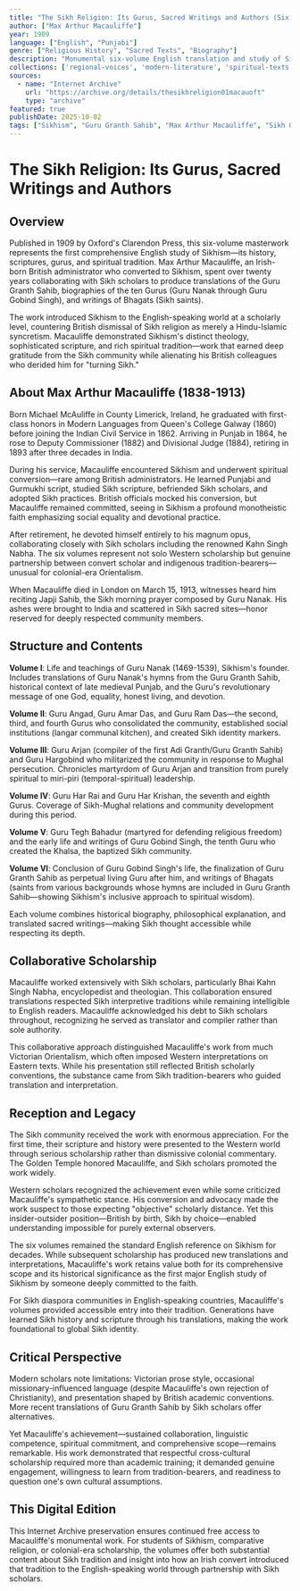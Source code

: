 ```yaml
---
title: "The Sikh Religion: Its Gurus, Sacred Writings and Authors (Six Volumes)"
author: ["Max Arthur Macauliffe"]
year: 1909
language: ["English", "Punjabi"]
genre: ["Religious History", "Sacred Texts", "Biography"]
description: "Monumental six-volume English translation and study of Sikhism by Max Arthur Macauliffe, an Irish civil servant who converted to Sikhism and devoted decades to this definitive work. The first comprehensive English presentation of Sikh scripture (Guru Granth Sahib), biographies of the ten Gurus, a...\"turning Sikh,' died reciting Japji Sahib."
collections: ['regional-voices', 'modern-literature', 'spiritual-texts']
sources:
  - name: "Internet Archive"
    url: "https://archive.org/details/thesikhreligion01macauoft"
    type: "archive"
featured: true
publishDate: 2025-10-02
tags: ["Sikhism", "Guru Granth Sahib", "Max Arthur Macauliffe", "Sikh Gurus", "Punjab", "religious conversion", "Guru Nanak", "Kahn Singh Nabha", "sacred texts translation", "colonial India", "religious studies"]
---
```


# The Sikh Religion: Its Gurus, Sacred Writings and Authors

## Overview

Published in 1909 by Oxford's Clarendon Press, this six-volume masterwork represents the first comprehensive English study of Sikhism—its history, scriptures, gurus, and spiritual tradition. Max Arthur Macauliffe, an Irish-born British administrator who converted to Sikhism, spent over twenty years collaborating with Sikh scholars to produce translations of the Guru Granth Sahib, biographies of the ten Gurus (Guru Nanak through Guru Gobind Singh), and writings of Bhagats (Sikh saints).

The work introduced Sikhism to the English-speaking world at a scholarly level, countering British dismissal of Sikh religion as merely a Hindu-Islamic syncretism. Macauliffe demonstrated Sikhism's distinct theology, sophisticated scripture, and rich spiritual tradition—work that earned deep gratitude from the Sikh community while alienating his British colleagues who derided him for "turning Sikh."

## About Max Arthur Macauliffe (1838-1913)

Born Michael McAuliffe in County Limerick, Ireland, he graduated with first-class honors in Modern Languages from Queen's College Galway (1860) before joining the Indian Civil Service in 1862. Arriving in Punjab in 1864, he rose to Deputy Commissioner (1882) and Divisional Judge (1884), retiring in 1893 after three decades in India.

During his service, Macauliffe encountered Sikhism and underwent spiritual conversion—rare among British administrators. He learned Punjabi and Gurmukhi script, studied Sikh scripture, befriended Sikh scholars, and adopted Sikh practices. British officials mocked his conversion, but Macauliffe remained committed, seeing in Sikhism a profound monotheistic faith emphasizing social equality and devotional practice.

After retirement, he devoted himself entirely to his magnum opus, collaborating closely with Sikh scholars including the renowned Kahn Singh Nabha. The six volumes represent not solo Western scholarship but genuine partnership between convert scholar and indigenous tradition-bearers—unusual for colonial-era Orientalism.

When Macauliffe died in London on March 15, 1913, witnesses heard him reciting Japji Sahib, the Sikh morning prayer composed by Guru Nanak. His ashes were brought to India and scattered in Sikh sacred sites—honor reserved for deeply respected community members.

## Structure and Contents

**Volume I**: Life and teachings of Guru Nanak (1469-1539), Sikhism's founder. Includes translations of Guru Nanak's hymns from the Guru Granth Sahib, historical context of late medieval Punjab, and the Guru's revolutionary message of one God, equality, honest living, and devotion.

**Volume II**: Guru Angad, Guru Amar Das, and Guru Ram Das—the second, third, and fourth Gurus who consolidated the community, established social institutions (langar communal kitchen), and created Sikh identity markers.

**Volume III**: Guru Arjan (compiler of the first Adi Granth/Guru Granth Sahib) and Guru Hargobind who militarized the community in response to Mughal persecution. Chronicles martyrdom of Guru Arjan and transition from purely spiritual to miri-piri (temporal-spiritual) leadership.

**Volume IV**: Guru Har Rai and Guru Har Krishan, the seventh and eighth Gurus. Coverage of Sikh-Mughal relations and community development during this period.

**Volume V**: Guru Tegh Bahadur (martyred for defending religious freedom) and the early life and writings of Guru Gobind Singh, the tenth Guru who created the Khalsa, the baptized Sikh community.

**Volume VI**: Conclusion of Guru Gobind Singh's life, the finalization of Guru Granth Sahib as perpetual living Guru after him, and writings of Bhagats (saints from various backgrounds whose hymns are included in Guru Granth Sahib—showing Sikhism's inclusive approach to spiritual wisdom).

Each volume combines historical biography, philosophical explanation, and translated sacred writings—making Sikh thought accessible while respecting its depth.

## Collaborative Scholarship

Macauliffe worked extensively with Sikh scholars, particularly Bhai Kahn Singh Nabha, encyclopedist and theologian. This collaboration ensured translations respected Sikh interpretive traditions while remaining intelligible to English readers. Macauliffe acknowledged his debt to Sikh scholars throughout, recognizing he served as translator and compiler rather than sole authority.

This collaborative approach distinguished Macauliffe's work from much Victorian Orientalism, which often imposed Western interpretations on Eastern texts. While his presentation still reflected British scholarly conventions, the substance came from Sikh tradition-bearers who guided translation and interpretation.

## Reception and Legacy

The Sikh community received the work with enormous appreciation. For the first time, their scripture and history were presented to the Western world through serious scholarship rather than dismissive colonial commentary. The Golden Temple honored Macauliffe, and Sikh scholars promoted the work widely.

Western scholars recognized the achievement even while some criticized Macauliffe's sympathetic stance. His conversion and advocacy made the work suspect to those expecting "objective" scholarly distance. Yet this insider-outsider position—British by birth, Sikh by choice—enabled understanding impossible for purely external observers.

The six volumes remained the standard English reference on Sikhism for decades. While subsequent scholarship has produced new translations and interpretations, Macauliffe's work retains value both for its comprehensive scope and its historical significance as the first major English study of Sikhism by someone deeply committed to the faith.

For Sikh diaspora communities in English-speaking countries, Macauliffe's volumes provided accessible entry into their tradition. Generations have learned Sikh history and scripture through his translations, making the work foundational to global Sikh identity.

## Critical Perspective

Modern scholars note limitations: Victorian prose style, occasional missionary-influenced language (despite Macauliffe's own rejection of Christianity), and presentation shaped by British academic conventions. More recent translations of Guru Granth Sahib by Sikh scholars offer alternatives.

Yet Macauliffe's achievement—sustained collaboration, linguistic competence, spiritual commitment, and comprehensive scope—remains remarkable. His work demonstrated that respectful cross-cultural scholarship required more than academic training; it demanded genuine engagement, willingness to learn from tradition-bearers, and readiness to question one's own cultural assumptions.

## This Digital Edition

This Internet Archive preservation ensures continued free access to Macauliffe's monumental work. For students of Sikhism, comparative religion, or colonial-era scholarship, the volumes offer both substantial content about Sikh tradition and insight into how an Irish convert introduced that tradition to the English-speaking world through partnership with Sikh scholars.


